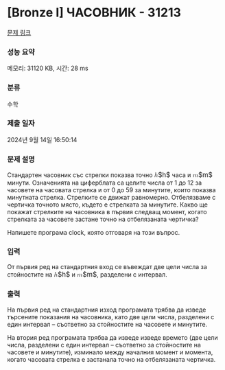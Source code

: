 # [Bronze I] ЧАСОВНИК - 31213 

[문제 링크](https://www.acmicpc.net/problem/31213) 

### 성능 요약

메모리: 31120 KB, 시간: 28 ms

### 분류

수학

### 제출 일자

2024년 9월 14일 16:50:14

### 문제 설명

<p>Стандартен часовник със стрелки показва точно <mjx-container class="MathJax" jax="CHTML" style="font-size: 109%; position: relative;"><mjx-math class="MJX-TEX" aria-hidden="true"><mjx-mi class="mjx-i"><mjx-c class="mjx-c210E TEX-I"></mjx-c></mjx-mi></mjx-math><mjx-assistive-mml unselectable="on" display="inline"><math xmlns="http://www.w3.org/1998/Math/MathML"><mi>h</mi></math></mjx-assistive-mml><span aria-hidden="true" class="no-mathjax mjx-copytext">$h$</span></mjx-container> часа и <mjx-container class="MathJax" jax="CHTML" style="font-size: 109%; position: relative;"><mjx-math class="MJX-TEX" aria-hidden="true"><mjx-mi class="mjx-i"><mjx-c class="mjx-c1D45A TEX-I"></mjx-c></mjx-mi></mjx-math><mjx-assistive-mml unselectable="on" display="inline"><math xmlns="http://www.w3.org/1998/Math/MathML"><mi>m</mi></math></mjx-assistive-mml><span aria-hidden="true" class="no-mathjax mjx-copytext">$m$</span></mjx-container> минути. Означенията на циферблата са целите числа от 1 до 12 за часовете на часовата стрелка и от 0 до 59 за минутите, които показва минутната стрелка. Стрелките се движат равномерно. Отбелязваме с чертичка точното място, където е стрелката за минутите. Какво ще покажат стрелките на часовника в първия следващ момент, когато стрелката за часовете застане точно на отбелязаната чертичка?</p>

<p>Напишете програма clock, която отговаря на този въпрос.</p>

### 입력 

 <p>От първия ред на стандартния вход се въвеждат две цели числа за стойностите на <mjx-container class="MathJax" jax="CHTML" style="font-size: 109%; position: relative;"><mjx-math class="MJX-TEX" aria-hidden="true"><mjx-mi class="mjx-i"><mjx-c class="mjx-c210E TEX-I"></mjx-c></mjx-mi></mjx-math><mjx-assistive-mml unselectable="on" display="inline"><math xmlns="http://www.w3.org/1998/Math/MathML"><mi>h</mi></math></mjx-assistive-mml><span aria-hidden="true" class="no-mathjax mjx-copytext">$h$</span></mjx-container> и <mjx-container class="MathJax" jax="CHTML" style="font-size: 109%; position: relative;"><mjx-math class="MJX-TEX" aria-hidden="true"><mjx-mi class="mjx-i"><mjx-c class="mjx-c1D45A TEX-I"></mjx-c></mjx-mi></mjx-math><mjx-assistive-mml unselectable="on" display="inline"><math xmlns="http://www.w3.org/1998/Math/MathML"><mi>m</mi></math></mjx-assistive-mml><span aria-hidden="true" class="no-mathjax mjx-copytext">$m$</span></mjx-container>, разделени с интервал.</p>

### 출력 

 <p>На първия ред на стандартния изход програмата трябва да изведе търсените показания на часовника, като две цели числа, разделени с един интервал – съответно за стойностите на часовете и минутите.</p>

<p>На втория ред програмата трябва да изведе изведе времето (две цели числа, разделени с един интервал – съответно за стойностите на часовете и минутите), изминало между началния момент и момента, когато часовата стрелка е застанала точно на отбелязаната чертичка.</p>

